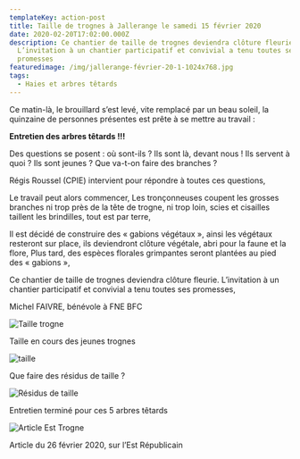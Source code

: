 ```yaml
---
templateKey: action-post
title: Taille de trognes à Jallerange le samedi 15 février 2020
date: 2020-02-20T17:02:00.000Z
description: Ce chantier de taille de trognes deviendra clôture fleurie.
  L’invitation à un chantier participatif et convivial a tenu toutes ses
  promesses
featuredimage: /img/jallerange-février-20-1-1024x768.jpg
tags:
  - Haies et arbres têtards
---
```

Ce matin-là, le brouillard s’est levé, vite remplacé par un beau soleil, la quinzaine de personnes présentes est prête à se mettre au travail :

**Entretien des arbres têtards !!!**

Des questions se posent : où sont-ils ? Ils sont là, devant nous ! Ils servent à quoi ? Ils sont jeunes ? Que va-t-on faire des branches ?

Régis Roussel (CPIE) intervient pour répondre à toutes ces questions,

Le travail peut alors commencer, Les tronçonneuses coupent les grosses branches ni trop près de la tête de trogne, ni trop loin, scies et cisailles taillent les brindilles, tout est par terre,

Il est décidé de construire des « gabions végétaux », ainsi les végétaux resteront sur place, ils deviendront clôture végétale, abri pour la faune et la flore, Plus tard, des espèces florales grimpantes seront plantées au pied des « gabions »,

Ce chantier de taille de trognes deviendra clôture fleurie. L’invitation à un chantier participatif et convivial a tenu toutes ses promesses,

Michel FAIVRE, bénévole à FNE BFC

![Taille trogne](/img/jallerange-février-20-2-1024x768.jpg?nf_resize=fit&w=400#img-center "Taille trogne")

Taille en cours des jeunes trognes

![taille](/img/jallerange-février-20-1-1024x768.jpg?nf_resize=fit&w=400#img-center "taille")

Que faire des résidus de taille ?

![Résidus de taille](/img/jallerange-février-20-3-768x1024.jpg?nf_resize=fit&w=400#img-center "Résidus de taille")

Entretien terminé pour ces 5 arbres têtards

![Article Est Trogne](/img/entretien-des-at-jallerange.png?nf_resize=fit&w=400#img-center "Article Est Trogne")

Article du 26 février 2020, sur l’Est Républicain